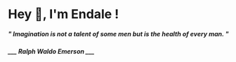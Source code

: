 <h1 title="head"> Hey 👋, I'm Endale !</h1>

**<h5><i>" Imagination is not a talent of some men but is the health of every man. "</i></h5>**

*<b>___ Ralph Waldo Emerson ___</b>*
